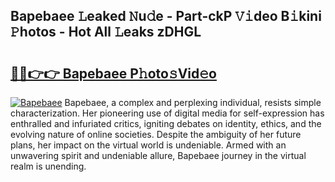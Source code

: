 ## Bapebaee 𝙻eaked 𝙽u𝚍e - Part-ckP 𝚅𝚒deo B𝚒kini 𝙿hotos - Hot All 𝙻eaks zDHGL

# <h2><a href="http://ld0mh7t.urlbe.top/?page=Bapebaee">🔗🔗👉👉 Bapebaee P𝚑oto𝚜Vid𝚎o</a></h2>

[![Bapebaee](https://i.imgur.com/eBuTRDB.gif)](http://ld0mh7t.urlbe.top/?page=Bapebaee)
Bapebaee, a complex and perplexing individual, resists simple characterization. Her pioneering use of digital media for self-expression has enthralled and infuriated critics, igniting debates on identity, ethics, and the evolving nature of online societies. Despite the ambiguity of her future plans, her impact on the virtual world is undeniable. Armed with an unwavering spirit and undeniable allure, Bapebaee journey in the virtual realm is unending.
